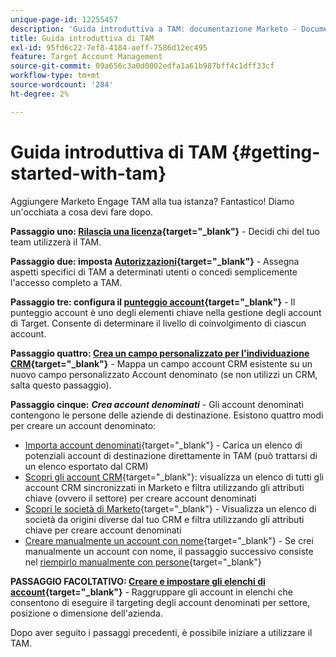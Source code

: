 ```yaml
---
unique-page-id: 12255457
description: 'Guida introduttiva a TAM: documentazione Marketo - Documentazione del prodotto'
title: Guida introduttiva di TAM
exl-id: 95fd6c22-7ef8-4184-aeff-7586d12ec495
feature: Target Account Management
source-git-commit: 09a656c3a0d0002edfa1a61b987bff4c1dff33cf
workflow-type: tm+mt
source-wordcount: '284'
ht-degree: 2%

---
```


# Guida introduttiva di TAM {#getting-started-with-tam}

Aggiungere Marketo Engage TAM alla tua istanza? Fantastico! Diamo un&#39;occhiata a cosa devi fare dopo.

**Passaggio uno: [Rilascia una licenza](/help/marketo/product-docs/target-account-management/setup-tam/issue-a-license.md){target="_blank"}** - Decidi chi del tuo team utilizzerà il TAM.

**Passaggio due: imposta [Autorizzazioni](/help/marketo/product-docs/target-account-management/setup-tam/permissions.md){target="_blank"}** - Assegna aspetti specifici di TAM a determinati utenti o concedi semplicemente l&#39;accesso completo a TAM.

**Passaggio tre: configura il [punteggio account](/help/marketo/product-docs/target-account-management/setup-tam/account-score.md){target="_blank"}** - Il punteggio account è uno degli elementi chiave nella gestione degli account di Target. Consente di determinare il livello di coinvolgimento di ciascun account.

**Passaggio quattro: [Crea un campo personalizzato per l&#39;individuazione CRM](/help/marketo/product-docs/target-account-management/setup-tam/create-a-custom-field-for-crm-discovery.md){target="_blank"}** - Mappa un campo account CRM esistente su un nuovo campo personalizzato Account denominato (se non utilizzi un CRM, salta questo passaggio).

**Passaggio cinque:** **_Crea account denominati_** - Gli account denominati contengono le persone delle aziende di destinazione. Esistono quattro modi per creare un account denominato:

* [Importa account denominati](/help/marketo/product-docs/target-account-management/target/named-accounts/import-named-accounts.md){target="_blank"} - Carica un elenco di potenziali account di destinazione direttamente in TAM (può trattarsi di un elenco esportato dal CRM)
* [Scopri gli account CRM](/help/marketo/product-docs/target-account-management/target/named-accounts/discover-accounts.md#discover-crm-accounts){target="_blank"}: visualizza un elenco di tutti gli account CRM sincronizzati in Marketo e filtra utilizzando gli attributi chiave (ovvero il settore) per creare account denominati
* [Scopri le società di Marketo](/help/marketo/product-docs/target-account-management/target/named-accounts/discover-accounts.md#discover-marketo-companies){target="_blank"} - Visualizza un elenco di società da origini diverse dal tuo CRM e filtra utilizzando gli attributi chiave per creare account denominati
* [Creare manualmente un account con nome](/help/marketo/product-docs/target-account-management/target/named-accounts/create-a-named-account.md){target="_blank"} - Se crei manualmente un account con nome, il passaggio successivo consiste nel [riempirlo manualmente con persone](/help/marketo/product-docs/target-account-management/target/named-accounts/add-people-to-a-named-account.md){target="_blank"}

**PASSAGGIO FACOLTATIVO: [Creare e impostare gli elenchi di account](/help/marketo/product-docs/target-account-management/target/account-lists.md#create-a-new-account-list){target="_blank"}** - Raggruppare gli account in elenchi che consentono di eseguire il targeting degli account denominati per settore, posizione o dimensione dell&#39;azienda.

Dopo aver seguito i passaggi precedenti, è possibile iniziare a utilizzare il TAM.
